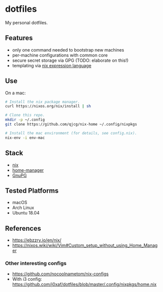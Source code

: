 # dotfiles

My personal dotfiles.


## Features

- only one command needed to bootstrap new machines
- per-machine configurations with common core
- secure secret storage via GPG (TODO: elaborate on this!)
- templating via [nix expression language](https://nixos.org/nix/manual/#ch-expression-language)


## Use

On a mac:

```sh
# Install the nix package manager.
curl https://nixos.org/nix/install | sh

# Clone this repo.
mkdir -p ~/.config
git clone https://github.com/qjcg/nix-home ~/.config/nixpkgs

# Install the mac environment (for details, see config.nix).
nix-env -i env-mac
```


## Stack

- [nix](https://nixos.org/nix/)
- [home-manager](https://github.com/rycee/home-manager)
- [GnuPG](https://gnupg.org/)


## Tested Platforms

- macOS
- Arch Linux
- Ubuntu 18.04


## References
- <https://ebzzry.io/en/nix/>
- <https://nixos.wiki/wiki/Vim#Custom_setup_without_using_Home_Manager>

### Other interesting configs

- <https://github.com/nocoolnametom/nix-configs>
- With i3 config: <https://github.com/j0xaf/dotfiles/blob/master/.config/nixpkgs/home.nix>
